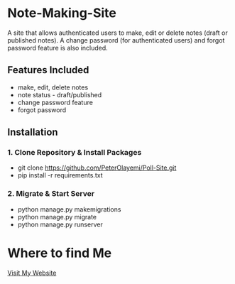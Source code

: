 # Note-Making-Site
A site that allows authenticated users to make, edit or delete notes (draft or published notes). A change password (for authenticated users) and forgot password feature is also included.

## Features Included
* make, edit, delete notes
* note status - draft/published
* change password feature
* forgot password 

## Installation
### 1. Clone Repository & Install Packages

- git clone https://github.com/PeterOlayemi/Poll-Site.git
- pip install -r requirements.txt

### 2. Migrate & Start Server
* python manage.py makemigrations
* python manage.py migrate
* python manage.py runserver

# Where to find Me
[Visit My Website](https://peterolayemi.github.io)
